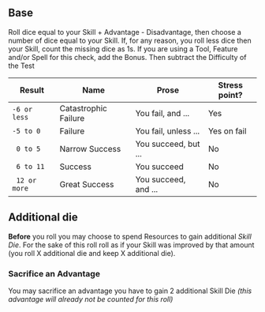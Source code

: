 ## Base
Roll dice equal to your Skill + Advantage - Disadvantage, then choose a number of dice equal to your Skill. If, for any reason, you roll less dice then your Skill, count the missing dice as 1s.
If you are using a Tool, Feature and/or Spell for this check, add the Bonus.
Then subtract the Difficulty of the Test

| Result        | Name                 | Prose                | Stress point? |
| ------------- | -------------------- | -------------------- | ------------- |
| `-6 or less`  | Catastrophic Failure | You fail, and ...    | Yes           |
| `-5 to 0 `    | Failure              | You fail, unless ... | Yes on fail   |
| `  0 to 5 `   | Narrow Success       | You succeed, but ... | No            |
| ` 6 to 11`    | Success              | You succeed          | No            |
| ` 12 or more` | Great Success        | You succeed, and ... | No            |

## Additional die
**Before** you roll you may choose to spend Resources to gain additional *Skill Die*. For the sake of this roll  roll as if your Skill was improved by that amount (you roll X additional die and keep X additional die).
### Sacrifice an Advantage
You may sacrifice an advantage you have to gain 2 additional Skill Die _(this advantage will already not be counted for this roll)_